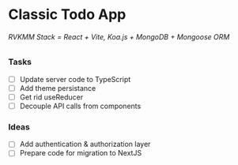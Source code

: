 # Classic Todo App

###### RVKMM Stack = React + Vite, Koa.js + MongoDB + Mongoose ORM

### Tasks
- [ ] Update server code to TypeScript
- [ ] Add theme persistance
- [ ] Get rid useReducer
- [ ] Decouple API calls from components

### Ideas
- [ ] Add authentication & authorization layer
- [ ] Prepare code for migration to NextJS
